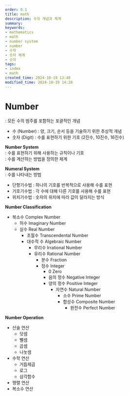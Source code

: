 ```yaml
---
order: 0.1
title: math
description: 수의 개념과 체계
summary:
keywords:
- mathematics
- math
- number system
- number
- 수학
- 숫자 체계
- 숫자 
tags:
- index
- math
created_time: 2024-10-19 13:48
modified_time: 2024-10-19 14:28
---
```


# Number
: 모든 수의 범주를 포함하는 포괄적인 개념  

- 수 (Number) : 양, 크기, 순서 등을 기술하기 위한 추상적 개념
- 숫자 (Digit) : 수를 표현하기 위한 기호 (2진수, 10진수, 16진수)


**Number System**  
: 수를 표현하기 위해 사용하는 규칙이나 기호  
: 수를 계산하는 방법을 정의한 체계  


**Numeral System**  
: 수를 나타내는 방법  

- 단항기수법 : 하나의 기호를 반복적으로 사용해 수를 표현
- 기호기수법 : 각 수에 대해 다른 기호를 사용해 수를 표현
- 위치기수법 : 숫자의 위치에 따라 값이 달라지는 방식


**Number Classification**
- 복소수 Complex Number
  - 허수 Imaginary Number
  - 실수 Real Number
    - 초월수 Transcendental Number
    - 대수적 수 Algebraic Number
      - 무리수 Irrational Number
      - 유리수 Rational Number
        - 분수 Fraction
        - 정수 Integer
          - 0 Zero
          - 음의 정수 Negative Integer
          - 양의 정수 Positive Integer
            - 자연수 Natural Number
              - 소수 Prime Number
              - 합성수 Composite Number
                - 완전수 Perfect Number


**Number Operation**
- 산술 연산
  - 덧셈
  - 뺄셈
  - 곱셈
  - 나눗셈
- 수학 연산
  - 거듭제곱
  - 로그
  - 삼각함수
- 행렬 연산
- 복소수 연산